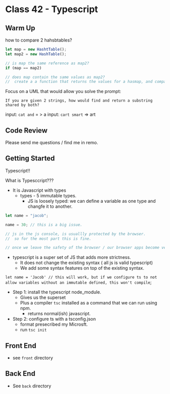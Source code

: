 # Class 42 - Typescript

## Warm Up

how to compare 2 hahsbtables?

```js
let map = new HashtTable();
let map2 = new HashTable();

// is map the same reference as map2?
if (map == map2)

// does map contain the same values as map2?
//  create a a function that returns the values for a hasmap, and compare.

```

Focus on a UML that would allow you solve the prompt:

`If you are given 2 strings, how would find and return a substring shared by both?`

input: `cat and` = > a
input: `cart smart` => art

## Code Review

Please send me questions / find me in remo.

## Getting Started

Typescript!!

What is Typesccript???

* It is Javascript with types
  * types - 5 immutable types.
    * JS is loosely typed: we can define a variable as one type and changfe it to another.

```javascript
let name = "jacob";

name = 30; // this is a big issue.

// js in the js console, is usuallly protected by the browser.
//  so for the most part this is fine.

// once we leave the safety of the browser / our browser apps become very complex.  IT might be time to use the safety of strict types.
```

* typescript is a super set of JS that adds more strictness.
  * It does not change the existing syntax ( all js is valid typescript)
  * We add some syntax features on top of the existing syntax.

`let name = 'Jacob' // this will work, but if we configure ts to not allow variables without an immutable defined, this won't compile`;

* Step 1: install the typescript node_module.
  * Gives us the superset
  * Plus a compiler `tsc` installed as a command that we can run using npm.
    * returns normal(ish) javascript.
* Step 2: configure ts with a tsconfig.json
  * format presecribed my Microsft.
  * run `tsc init`

## Front End

* see `front` directory

## Back End

* See `back` directory
